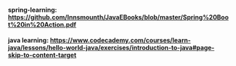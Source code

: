 #### spring-learning: https://github.com/Innsmounth/JavaEBooks/blob/master/Spring%20Boot%20in%20Action.pdf


#### java learning: https://www.codecademy.com/courses/learn-java/lessons/hello-world-java/exercises/introduction-to-java#page-skip-to-content-target
